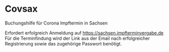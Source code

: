 # Covsax

Buchungshilfe für Corona Impftermin in Sachsen

Erfordert erfolgreich Anmeldung auf https://sachsen.impfterminvergabe.de
Für die Terminfindung wird der Link aus der Email nach erfolgreicher Registrierung sowie das zugehörige Passwort benötigt.